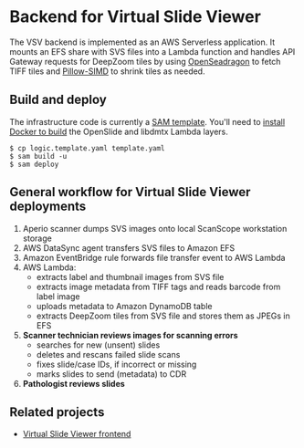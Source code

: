 # Backend for Virtual Slide Viewer
The VSV backend is implemented as an AWS Serverless application. It mounts an EFS share with SVS files into a Lambda function and handles API Gateway requests
for DeepZoom tiles by using [OpenSeadragon](https://openseadragon.github.io/) to fetch TIFF tiles and [Pillow-SIMD](https://github.com/uploadcare/pillow-simd) to shrink tiles as needed.

## Build and deploy
The infrastructure code is currently a [SAM template](https://docs.aws.amazon.com/serverless-application-model/latest/developerguide/serverless-getting-started.html). You'll need to [install Docker to build](https://docs.aws.amazon.com/serverless-application-model/latest/developerguide/serverless-sam-cli-using-build.html) the OpenSlide and libdmtx Lambda layers.

```
$ cp logic.template.yaml template.yaml
$ sam build -u
$ sam deploy
```


## General workflow for Virtual Slide Viewer deployments
1. Aperio scanner dumps SVS images onto local ScanScope workstation storage
1. AWS DataSync agent transfers SVS files to Amazon EFS
1. Amazon EventBridge rule forwards file transfer event to AWS Lambda
1. AWS Lambda:
    - extracts label and thumbnail images from SVS file
    - extracts image metadata from TIFF tags and reads barcode from label image
    - uploads metadata to Amazon DynamoDB table
    - extracts DeepZoom tiles from SVS file and stores them as JPEGs in EFS
5.	**Scanner technician reviews images for scanning errors**
    - searches for new (unsent) slides
    - deletes and rescans failed slide scans
    - fixes slide/case IDs, if incorrect or missing
    - marks slides to send (metadata) to CDR
6.	**Pathologist reviews slides**

## Related projects
- [Virtual Slide Viewer frontend](https://github.com/VanAndelInstitute/virtual-slide-viewer)
